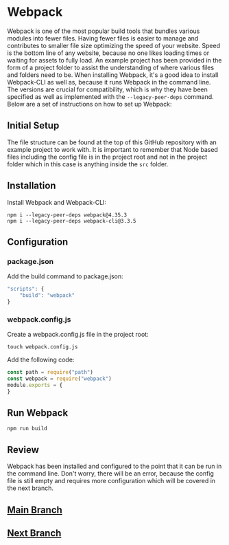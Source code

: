 # Webpack
Webpack is one of the most popular build tools that bundles various modules into fewer files. Having fewer files is easier to manage and contributes to smaller file size optimizing the speed of your website. Speed is the bottom line of any website, because no one likes loading times or waiting for assets to fully load. An example project has been provided in the form of a project folder to assist the understanding of where various files and folders need to be. When installing Webpack, it's a good idea to install Webpack-CLI as well as, because it runs Webpack in the command line. The versions are crucial for compatibility, which is why they have been specified as well as implemented with the `--legacy-peer-deps` command. Below are a set of instructions on how to set up Webpack: 

## Initial Setup
The file structure can be found at the top of this GitHub repository with an example project to work with. It is important to remember that Node based files including the config file is in the project root and not in the project folder which in this case is anything inside the `src` folder.

## Installation
Install Webpack and Webpack-CLI:
```
npm i --legacy-peer-deps webpack@4.35.3
npm i --legacy-peer-deps webpack-cli@3.3.5
```

## Configuration
### package.json
Add the build command to package.json:
```js
"scripts": {
    "build": "webpack"
}
```

### webpack.config.js
Create a webpack.config.js file in the project root:
```
touch webpack.config.js
```
Add the following code:
```js
const path = require("path")
const webpack = require("webpack")
module.exports = {
}
```

## Run Webpack
```
npm run build
```

## Review
Webpack has been installed and configured to the point that it can be run in the command line. Don't worry, there will be an error, because the config file is still empty and requires more configuration which will be covered in the next branch.

## [Main Branch](https://github.com/michihodges/webpack-basics)
## [Next Branch](https://github.com/michihodges/webpack-basics/tree/04-webpack-entry)
